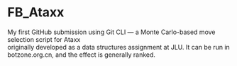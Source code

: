 # FB_Ataxx

My first GitHub submission using Git CLI — a Monte Carlo-based move selection script for Ataxx  
originally developed as a data structures assignment at JLU.
It can be run in botzone.org.cn, and the effect is generally ranked.
